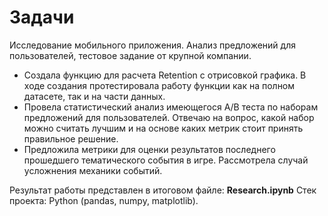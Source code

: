 # Задачи
Исследование мобильного приложения. Анализ предложений для пользователей, тестовое задание от крупной компании.
- Создала функцию для расчета Retention с отрисовкой графика. В ходе создания протестировала работу функции как на полном датасете, так и на части  данных.
- Провела статистический анализ имеющегоcя A/B теста по наборам предложений для пользователей. Отвечаю на вопрос, какой набор можно считать лучшим и на основе каких метрик стоит принять правильное решение.
- Предложила метрики для оценки результатов последнего прошедшего тематического события в игре. Рассмотрела случай усложнения механики событий.

Результат работы представлен в итоговом файле: **Research.ipynb**
Стек проекта: Python (pandas, numpy, matplotlib).

